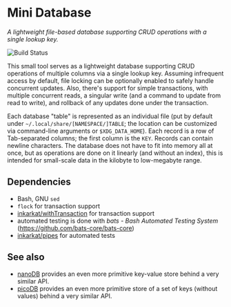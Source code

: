 # Mini Database

_A lightweight file-based database supporting CRUD operations with a single lookup key._

![Build Status](https://github.com/inkarkat/miniDB/actions/workflows/build.yml/badge.svg)

This small tool serves as a lightweight database supporting CRUD operations of multiple columns via a single lookup key. Assuming infrequent access by default, file locking can be optionally enabled to safely handle concurrent updates. Also, there's support for simple transactions, with multiple concurrent reads, a singular write (and a command to update from read to write), and rollback of any updates done under the transaction.

Each database "table" is represented as an individual file (put by default under `~/.local/share/[NAMESPACE/]TABLE`; the location can be customized via command-line arguments or `$XDG_DATA_HOME`). Each record is a row of Tab-separated columns; the first column is the `KEY`. Records can contain newline characters. The database does not have to fit into memory all at once, but as operations are done on it linearly (and without an index), this is intended for small-scale data in the kilobyte to low-megabyte range.

## Dependencies

* Bash, GNU `sed`
* `flock` for transaction support
* [inkarkat/withTransaction](https://github.com/inkarkat/withTransaction) for transaction support
* automated testing is done with _bats - Bash Automated Testing System_ (https://github.com/bats-core/bats-core)
* [inkarkat/pipes](https://github.com/inkarkat/pipes) for automated tests

## See also

* [nanoDB](https://github.com/inkarkat/nanoDB) provides an even more primitive key-value store behind a very similar API.
* [picoDB](https://github.com/inkarkat/picoDB) provides an even more primitive store of a set of keys (without values) behind a very similar API.
